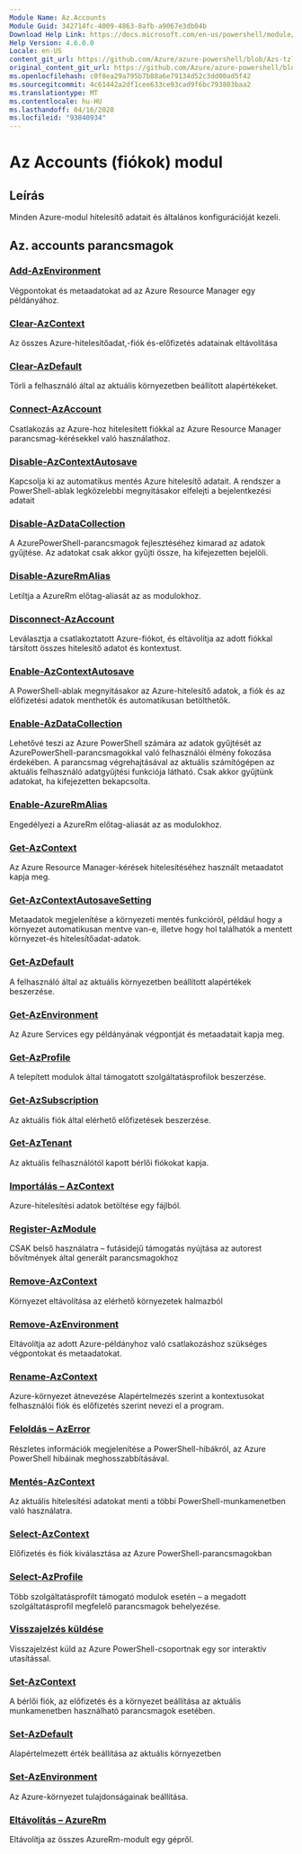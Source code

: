 ```yaml
---
Module Name: Az.Accounts
Module Guid: 342714fc-4009-4863-8afb-a9067e3db04b
Download Help Link: https://docs.microsoft.com/en-us/powershell/module/az.accounts
Help Version: 4.6.0.0
Locale: en-US
content_git_url: https://github.com/Azure/azure-powershell/blob/Azs-tzl/src/Accounts/Accounts/help/Az.Accounts.md
original_content_git_url: https://github.com/Azure/azure-powershell/blob/Azs-tzl/src/Accounts/Accounts/help/Az.Accounts.md
ms.openlocfilehash: c0f8ea29a795b7b88a6e79134d52c3dd00ad5f42
ms.sourcegitcommit: 4c61442a2df1cee633ce93cad9f6bc793803baa2
ms.translationtype: MT
ms.contentlocale: hu-HU
ms.lasthandoff: 04/16/2020
ms.locfileid: "93840934"
---
```

# Az Accounts (fiókok) modul
## Leírás
Minden Azure-modul hitelesítő adatait és általános konfigurációját kezeli.

## Az. accounts parancsmagok
### [Add-AzEnvironment](Add-AzEnvironment.md)
Végpontokat és metaadatokat ad az Azure Resource Manager egy példányához.

### [Clear-AzContext](Clear-AzContext.md)
Az összes Azure-hitelesítőadat,-fiók és-előfizetés adatainak eltávolítása

### [Clear-AzDefault](Clear-AzDefault.md)
Törli a felhasználó által az aktuális környezetben beállított alapértékeket.

### [Connect-AzAccount](Connect-AzAccount.md)
Csatlakozás az Azure-hoz hitelesített fiókkal az Azure Resource Manager parancsmag-kérésekkel való használathoz.

### [Disable-AzContextAutosave](Disable-AzContextAutosave.md)
Kapcsolja ki az automatikus mentés Azure hitelesítő adatait.  A rendszer a PowerShell-ablak legközelebbi megnyitásakor elfelejti a bejelentkezési adatait

### [Disable-AzDataCollection](Disable-AzDataCollection.md)
A AzurePowerShell-parancsmagok fejlesztéséhez kimarad az adatok gyűjtése. Az adatokat csak akkor gyűjti össze, ha kifejezetten bejelöli.

### [Disable-AzureRmAlias](Disable-AzureRmAlias.md)
Letiltja a AzureRm előtag-aliasát az as modulokhoz.

### [Disconnect-AzAccount](Disconnect-AzAccount.md)
Leválasztja a csatlakoztatott Azure-fiókot, és eltávolítja az adott fiókkal társított összes hitelesítő adatot és kontextust.

### [Enable-AzContextAutosave](Enable-AzContextAutosave.md)
A PowerShell-ablak megnyitásakor az Azure-hitelesítő adatok, a fiók és az előfizetési adatok menthetők és automatikusan betölthetők. 

### [Enable-AzDataCollection](Enable-AzDataCollection.md)
Lehetővé teszi az Azure PowerShell számára az adatok gyűjtését az AzurePowerShell-parancsmagokkal való felhasználói élmény fokozása érdekében.
A parancsmag végrehajtásával az aktuális számítógépen az aktuális felhasználó adatgyűjtési funkciója látható.
Csak akkor gyűjtünk adatokat, ha kifejezetten bekapcsolta.

### [Enable-AzureRmAlias](Enable-AzureRmAlias.md)
Engedélyezi a AzureRm előtag-aliasát az as modulokhoz.

### [Get-AzContext](Get-AzContext.md)
Az Azure Resource Manager-kérések hitelesítéséhez használt metaadatot kapja meg.

### [Get-AzContextAutosaveSetting](Get-AzContextAutosaveSetting.md)
Metaadatok megjelenítése a környezeti mentés funkcióról, például hogy a környezet automatikusan mentve van-e, illetve hogy hol találhatók a mentett környezet-és hitelesítőadat-adatok.

### [Get-AzDefault](Get-AzDefault.md)
A felhasználó által az aktuális környezetben beállított alapértékek beszerzése.

### [Get-AzEnvironment](Get-AzEnvironment.md)
Az Azure Services egy példányának végpontját és metaadatait kapja meg.

### [Get-AzProfile](Get-AzProfile.md)
A telepített modulok által támogatott szolgáltatásprofilok beszerzése.

### [Get-AzSubscription](Get-AzSubscription.md)
Az aktuális fiók által elérhető előfizetések beszerzése.

### [Get-AzTenant](Get-AzTenant.md)
Az aktuális felhasználótól kapott bérlői fiókokat kapja.

### [Importálás – AzContext](Import-AzContext.md)
Azure-hitelesítési adatok betöltése egy fájlból.

### [Register-AzModule](Register-AzModule.md)
CSAK belső használatra – futásidejű támogatás nyújtása az autorest bővítmények által generált parancsmagokhoz

### [Remove-AzContext](Remove-AzContext.md)
Környezet eltávolítása az elérhető környezetek halmazból

### [Remove-AzEnvironment](Remove-AzEnvironment.md)
Eltávolítja az adott Azure-példányhoz való csatlakozáshoz szükséges végpontokat és metaadatokat.

### [Rename-AzContext](Rename-AzContext.md)
Azure-környezet átnevezése  Alapértelmezés szerint a kontextusokat felhasználói fiók és előfizetés szerint nevezi el a program.

### [Feloldás – AzError](Resolve-AzError.md)
Részletes információk megjelenítése a PowerShell-hibákról, az Azure PowerShell hibáinak meghosszabbításával.

### [Mentés-AzContext](Save-AzContext.md)
Az aktuális hitelesítési adatokat menti a többi PowerShell-munkamenetben való használatra.

### [Select-AzContext](Select-AzContext.md)
Előfizetés és fiók kiválasztása az Azure PowerShell-parancsmagokban

### [Select-AzProfile](Select-AzProfile.md)
Több szolgáltatásprofilt támogató modulok esetén – a megadott szolgáltatásprofil megfelelő parancsmagok behelyezése.

### [Visszajelzés küldése](Send-Feedback.md)
Visszajelzést küld az Azure PowerShell-csoportnak egy sor interaktív utasítással.

### [Set-AzContext](Set-AzContext.md)
A bérlői fiók, az előfizetés és a környezet beállítása az aktuális munkamenetben használható parancsmagok esetében.

### [Set-AzDefault](Set-AzDefault.md)
Alapértelmezett érték beállítása az aktuális környezetben

### [Set-AzEnvironment](Set-AzEnvironment.md)
Az Azure-környezet tulajdonságainak beállítása.

### [Eltávolítás – AzureRm](Uninstall-AzureRm.md)
Eltávolítja az összes AzureRm-modult egy gépről.

